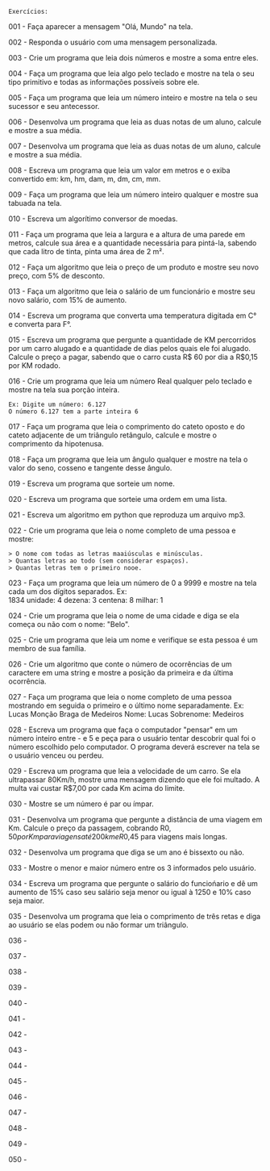     Exercícios:

001 - 
    Faça aparecer a mensagem "Olá, Mundo" na tela.

002 - Responda o usuário com uma mensagem personalizada.

003 - Crie um programa que leia dois números e mostre a soma entre eles.

004 - Faça um programa que leia algo pelo teclado e mostre na tela o seu tipo primitivo e todas as informações possíveis sobre ele.

005 - Faça um programa que leia um número inteiro e mostre na tela o seu sucessor e seu antecessor.

006 - Desenvolva um programa que leia as duas notas de um aluno, calcule e mostre a sua média.

007 - Desenvolva um programa que leia as duas notas de um aluno, calcule e mostre a sua média.

008 - Escreva um programa que leia um valor em metros e o exiba convertido em:
    km, hm, dam, m, dm, cm, mm.

009 - Faça um programa que leia um número inteiro qualquer e mostre sua tabuada na tela.

010 - Escreva um algorítimo conversor de moedas.

011 - Faça um programa que leia a largura e a altura de uma parede em metros, calcule sua área e a quantidade necessária para pintá-la, sabendo que cada litro de tinta, pinta uma área de 2 m².

012 - Faça um algoritmo que leia o preço de um produto e mostre seu novo preço, com 5% de desconto.

013 - Faça um algoritmo que leia o salário de um funcionário e mostre seu novo salário, com 15% de aumento.

014 - Escreva um programa que converta uma temperatura digitada em C° e converta para F°.

015 - Escreva um programa que pergunte a quantidade de KM percorridos por um carro alugado e 
a quantidade de dias pelos quais ele foi alugado. Calcule o preço a pagar, sabendo que o carro custa
R$ 60 por dia a R$0,15 por KM rodado.

016 - Crie um programa que leia um número Real qualquer pelo teclado e mostre na tela sua porção inteira.

    Ex: Digite um número: 6.127
    O número 6.127 tem a parte inteira 6

017 - Faça um programa que leia o comprimento do cateto oposto e do cateto adjacente de um triângulo 
retângulo, calcule e mostre o comprimento da hipotenusa.

018 - Faça um programa que leia um ângulo qualquer e mostre na tela o valor do seno, 
cosseno e tangente desse ângulo.

019 - Escreva um programa que sorteie um nome.

020 - Escreva um programa que sorteie uma ordem em uma lista.

021 - Escreva um algoritmo em python que reproduza um arquivo mp3.

022 - Crie um programa que leia o nome completo de uma pessoa e mostre:

    > O nome com todas as letras maaiúsculas e minúsculas.
    > Quantas letras ao todo (sem considerar espaços).
    > Quantas letras tem o primeiro nooe.

023 - Faça um programa que leia um número de 0 a 9999 e mostre na tela cada um dos dígitos separados.
    Ex:     
        1834
        unidade: 4
        dezena: 3
        centena: 8 
        milhar: 1 

024 - Crie um programa que leia o nome de uma cidade e diga se ela começa ou não com o nome: "Belo".

025 - Crie um programa que leia um nome e verifique se esta pessoa é um membro de sua família.

026 - Crie um algoritmo que conte o número de ocorrências de um caractere em uma string e mostre a posição da primeira e da última ocorrência.

027 - Faça um programa que leia o nome completo de uma pessoa mostrando em seguida o primeiro e o último nome separadamente.
    Ex: Lucas Monção Braga de Medeiros
        Nome: Lucas
        Sobrenome: Medeiros

028 - Escreva um programa que faça o computador "pensar" em um número inteiro entre - e 5 e peça para o usuário tentar descobrir qual foi o número escolhido pelo computador. O programa deverá escrever na tela se o usuário venceu ou perdeu.

029 - Escreva um programa que leia a velocidade de um carro. Se ela ultrapassar 80Km/h, mostre uma mensagem dizendo que ele foi multado. A multa vai custar R$7,00 por cada Km acima do limite.

030 - Mostre se um número é par ou ímpar.

031 - Desenvolva um programa que pergunte a distância de uma viagem em Km. Calcule o preço da passagem, cobrando R$0,50 por Km para viagens até 200km e R$0,45 para viagens mais longas. 

032 - Desenvolva um programa que diga se um ano é bissexto ou não.

033 - Mostre o menor e maior número entre os 3 informados pelo usuário.

034 - Escreva um programa que pergunte o salário do funciońario e dê um aumento de 15% caso seu salário
seja menor ou igual à 1250 e 10% caso seja maior.

035 - Desenvolva um programa que leia o comprimento de três retas e diga ao usuário se elas podem ou não formar um triângulo.

036 - 

037 - 

038 - 

039 - 

040 - 

041 - 

042 - 

043 - 

044 - 

045 - 

046 - 

047 - 

048 -

049 - 

050 - 
